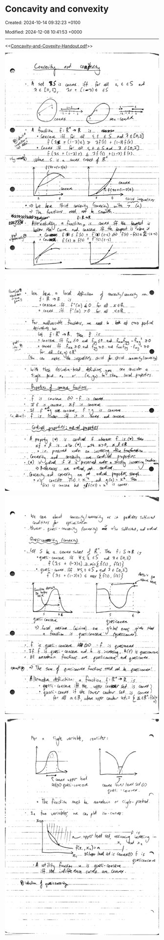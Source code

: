 # Concavity and convexity

Created: 2024-10-14 09:32:23 +0100

Modified: 2024-12-08 10:41:53 +0000

---

<<[Concavity-and-Covexity-Handout.pdf](../../media/Concavity-and-Covexity-Handout.pdf)>>



![](../../media/Micro-Concavity-and-convexity-image1.jpeg)



![](../../media/Micro-Concavity-and-convexity-image2.jpeg)



![](../../media/Micro-Concavity-and-convexity-image3.jpeg)



![](../../media/Micro-Concavity-and-convexity-image4.jpeg)






